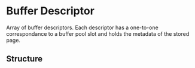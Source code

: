 # Buffer Descriptor

Array of buffer descriptors. Each descriptor has a one-to-one correspondance to a buffer pool slot and holds the metadata of the stored page.

## Structure

